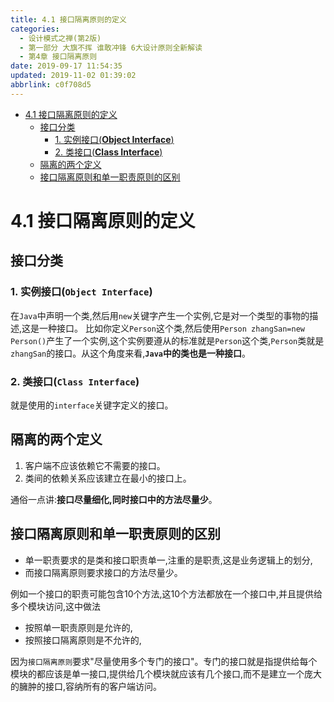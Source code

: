 ```yaml
---
title: 4.1 接口隔离原则的定义
categories: 
  - 设计模式之禅(第2版)
  - 第一部分 大旗不挥 谁敢冲锋 6大设计原则全新解读
  - 第4章 接口隔离原则
date: 2019-09-17 11:54:35
updated: 2019-11-02 01:39:02
abbrlink: c0f708d5
---
```

- [4.1 接口隔离原则的定义](/ReadingNotes/c0f708d5/#4-1-接口隔离原则的定义)
    - [接口分类](/ReadingNotes/c0f708d5/#接口分类)
        - [1. 实例接口(**Object Interface**)](/ReadingNotes/c0f708d5/#1-实例接口-Object-Interface)
        - [2. 类接口(**Class Interface**)](/ReadingNotes/c0f708d5/#2-类接口-Class-Interface)
    - [隔离的两个定义](/ReadingNotes/c0f708d5/#隔离的两个定义)
    - [接口隔离原则和单一职责原则的区别](/ReadingNotes/c0f708d5/#接口隔离原则和单一职责原则的区别)

<!--more-->
<script src="https://cdn.bootcss.com/jquery/3.4.0/jquery.slim.min.js"></script>
<script>$(document).ready(function () {$(".post-body > ul:nth-child(1)").hide();});</script>

<!--end-->
<!--SSTStart-->
# 4.1 接口隔离原则的定义 #
## 接口分类 ##
### 1. 实例接口(`Object Interface`) ###
在`Java`中声明一个类,然后用`new`关键字产生一个实例,它是对一个类型的事物的描述,这是一种接口。
比如你定义`Person`这个类,然后使用`Person zhangSan=new Person()`产生了一个实例,这个实例要遵从的标准就是`Person`这个类,`Person`类就是`zhangSan`的接口。从这个角度来看,**`Java`中的类也是一种接口**。
### 2. 类接口(`Class Interface`) ###
就是使用的`interface`关键字定义的接口。
## 隔离的两个定义 ##
1. 客户端不应该依赖它不需要的接口。
2. 类间的依赖关系应该建立在最小的接口上。

通俗一点讲:**接口尽量细化,同时接口中的方法尽量少**。

## 接口隔离原则和单一职责原则的区别 ##
- 单一职责要求的是类和接口职责单一,注重的是职责,这是业务逻辑上的划分,
- 而接口隔离原则要求接口的方法尽量少。

例如一个接口的职责可能包含10个方法,这10个方法都放在一个接口中,并且提供给多个模块访问,这中做法
- 按照单一职责原则是允许的,
- 按照接口隔离原则是不允许的,

因为`接口隔离原则`要求"尽量使用多个专门的接口"。专门的接口就是指提供给每个模块的都应该是单一接口,提供给几个模块就应该有几个接口,而不是建立一个庞大的臃肿的接口,容纳所有的客户端访问。
<!--SSTStop-->


